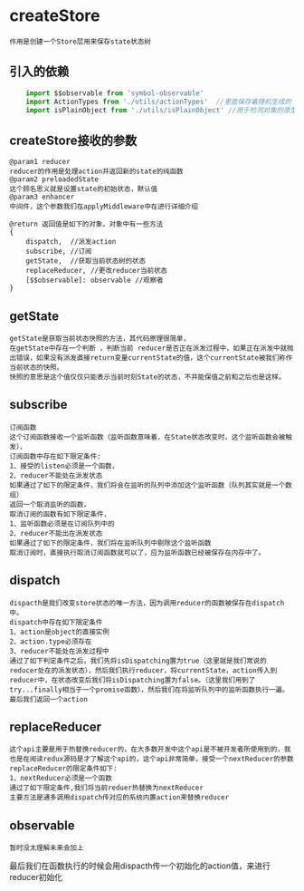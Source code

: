 # createStore

    作用是创建一个Store层用来保存state状态树

## 引入的依赖

```javascript
    import $$observable from 'symbol-observable'
    import ActionTypes from './utils/actionTypes'  //里面保存着随机生成的 InitAction信息和ReplaceAction信息，这两个用于redux自身的初始化和state替换的Action
    import isPlainObject from './utils/isPlainObject' //用于检测对象的原型是不是Object
```

## createStore接收的参数

    @param1 reducer
    reducer的作用是处理action并返回新的state的纯函数
    @param2 preloadedState
    这个顾名思义就是设置state的初始状态，默认值
    @param3 enhancer
    中间件，这个参数我们在applyMiddleware中在进行详细介绍

    @return 返回值是如下的对象，对象中有一些方法
    {
        dispatch,  //派发action
        subscribe, //订阅
        getState,  //获取当前状态树的状态
        replaceReducer, //更改reducer当前状态
        [$$observable]: observable //观察者
    }
## getState
    getState是获取当前状态快照的方法，其代码原理很简单，
    在getState中存在一个判断 ，判断当前 reducer是否正在派发过程中，如果正在派发中就抛出错误，如果没有派发直接return变量currentState的值，这个currentState被我们称作当前状态的快照。
    快照的意思是这个值仅仅只能表示当前时刻State的状态，不并能保值之前和之后也是这样。
## subscribe
    订阅函数
    这个订阅函数接收一个监听函数（监听函数意味着，在State状态改变时，这个监听函数会被触发），
    订阅函数中存在如下限定条件:
    1、接受的listen必须是一个函数，
    2、reducer不能处在派发状态
    如果通过了如下的限定条件，我们将会在监听的队列中添加这个监听函数（队列其实就是一个数组）
    返回一个取消监听的函数，
    取消订阅的函数有如下限定条件，
    1、监听函数必须是在订阅队列中的
    2、reducer不能出在派发状态
    如果通过了如下的限定条件，我们将在监听队列中剔除这个监听函数
    取消订阅时，直接执行取消订阅函数就可以了，应为监听函数已经被保存在内存中了。
## dispatch
    dispacth是我们改变store状态的唯一方法，因为调用reducer的函数被保存在dispatch中。
    dispatch中存在如下限定条件
    1、action是object的直接实例
    2、action.type必须存在
    3、reducer不能处在派发过程中
    通过了如下判定条件之后，我们先将isDispatching置为true（这里就是我们常说的reducer处在的派发状态），然后我们执行reducer，将currentState，action传入到reducer中，在状态改变后我们将isDispatching置为false。（这里我们用到了try...finally相当于一个promise函数），然后我们在将监听队列中的监听函数执行一遍。
    最后我们返回一个action
## replaceReducer
    这个api主要是用于热替换reducer的，在大多数开发中这个api是不被开发者所使用到的，我也是在阅读redux源码是才了解这个api的，这个api非常简单，接受一个nextReducer的参数
    replaceReducer的限定条件如下:
    1、nextReducer必须是一个函数
    通过了如下限定条件,我们将当前reduer热替换为nextReducer
    主要方法是通多调用dispatch传对应的系统内置action来替换reducer
## observable
    暂时没太理解未来会加上


最后我们在函数执行的时候会用dispacth传一个初始化的action值，来进行reducer初始化